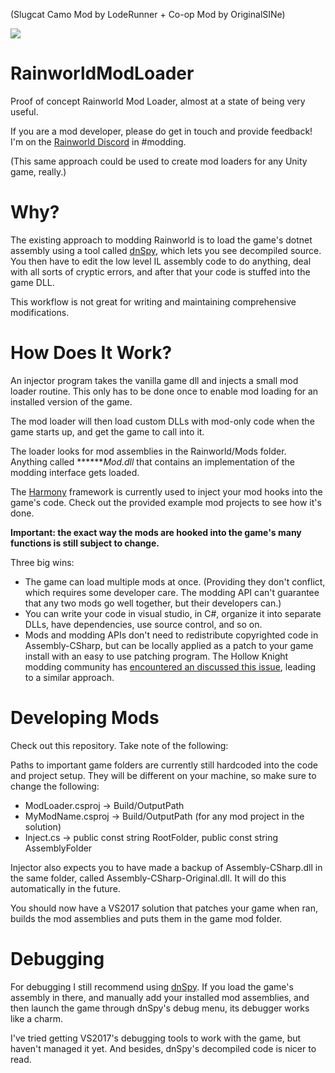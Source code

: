 (Slugcat Camo Mod by LodeRunner + Co-op Mod by OriginalSINe)

![](https://i.imgur.com/KSE4URu.gif)

# RainworldModLoader
Proof of concept Rainworld Mod Loader, almost at a state of being very useful.

If you are a mod developer, please do get in touch and provide feedback! I'm on the [Rainworld Discord](https://discordapp.com/invite/SBmHbpW) in #modding.

(This same approach could be used to create mod loaders for any Unity game, really.)

# Why?

The existing approach to modding Rainworld is to load the game's dotnet assembly using a tool called [dnSpy](https://github.com/0xd4d/dnSpy/), which lets you see decompiled source. You then have to edit the low level IL assembly code to do anything, deal with all sorts of cryptic errors, and after that your code is stuffed into the game DLL.

This workflow is not great for writing and maintaining comprehensive modifications.

# How Does It Work?

An injector program takes the vanilla game dll and injects a small mod loader routine. This only has to be done once to enable mod loading for an installed version of the game.

The mod loader will then load custom DLLs with mod-only code when the game starts up, and get the game to call into it.

The loader looks for mod assemblies in the Rainworld/Mods folder. Anything called *******Mod.dll* that contains an implementation of the modding interface gets loaded.

The [Harmony](https://github.com/pardeike/Harmony/wiki) framework is currently used to inject your mod hooks into the game's code. Check out the provided example mod projects to see how it's done.

**Important: the exact way the mods are hooked into the game's many functions is still subject to change.**

Three big wins:

- The game can load multiple mods at once. (Providing they don't conflict, which requires some developer care. The modding API can't guarantee that any two mods go well together, but their developers can.)
- You can write your code in visual studio, in C#, organize it into separate DLLs, have dependencies, use source control, and so on.
- Mods and modding APIs don't need to redistribute copyrighted code in Assembly-CSharp, but can be locally applied as a patch to your game install with an easy to use patching program. The Hollow Knight modding community has [encountered an discussed this issue](https://gist.github.com/thejoshwolfe/db369bebf6518227c830fffee12ddbec), leading to a similar approach.

# Developing Mods

Check out this repository. Take note of the following:

Paths to important game folders are currently still hardcoded into the code and project setup. They will be different on your machine, so make sure to change the following:

* ModLoader.csproj -> Build/OutputPath
* MyModName.csproj -> Build/OutputPath (for any mod project in the solution)
* Inject.cs        -> public const string RootFolder, public const string AssemblyFolder

Injector also expects you to have made a backup of Assembly-CSharp.dll in the same folder, called Assembly-CSharp-Original.dll. It will do this automatically in the future.

You should now have a VS2017 solution that patches your game when ran, builds the mod assemblies and puts them in the game mod folder.

# Debugging

For debugging I still recommend using [dnSpy](https://github.com/0xd4d/dnSpy/wiki/Debugging-Unity-Games). If you load the game's assembly in there, and manually add your installed mod assemblies, and then launch the game through dnSpy's debug menu, its debugger works like a charm.

I've tried getting VS2017's debugging tools to work with the game, but haven't managed it yet. And besides, dnSpy's decompiled code is nicer to read.
